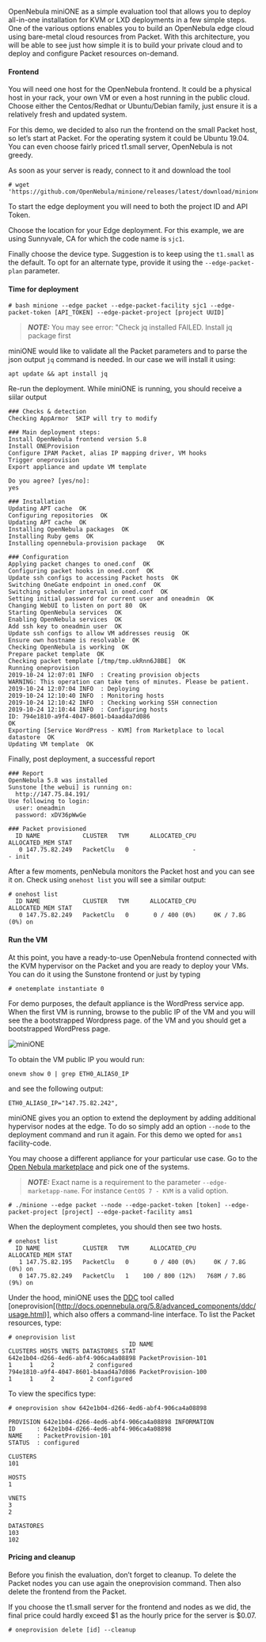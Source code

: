 <!-- <meta>
{
    "title":"miniONE Edge Cloud install with Packet",
    "description":"miniONE is a tool to really help get users “up and running” with an OpenNebula environment",
    "tag":["virtual machines", "open nebula", "miniONE"],
    "seo-title": "miniONE Edge Cloud install with Packet - Packet Technical Guides",
    "seo-description": "miniONE is a simple evaluation tool that allows you to deploy all-in-one installation for KVM or LXD deployments in a few simple steps.",
    "og-title": "miniONE Edge Cloud install with Packet",
    "og-description": "miniONE is a tool to really help get users “up and running” with an OpenNebula environment. We hope you see how easy it is to start your own edge deployment or eventually extend your current setup to the edge"
}
</meta> -->

OpenNebula miniONE as a simple evaluation tool that allows you to deploy all-in-one installation for KVM or LXD deployments in a few simple steps. One of the various options enables you to build an OpenNebula edge cloud using bare-metal cloud resources from Packet. With this architecture, you will be able to see just how simple it is to build your private cloud and to deploy and configure Packet resources on-demand.

#### Frontend

You will need one host for the OpenNebula frontend. It could be a physical host in your rack, your own VM or even a host running in the public cloud. Choose either the Centos/Redhat or Ubuntu/Debian family, just ensure it is a relatively fresh and updated system.


For this demo, we decided to also run the frontend on the small Packet host, so let’s start at Packet. For the operating system it could be Ubuntu 19.04. You can even choose fairly priced t1.small server, OpenNebula is not greedy.

As soon as your server is ready, connect to it and download the tool

```
# wget 'https://github.com/OpenNebula/minione/releases/latest/download/minione'
```

To start the edge deployment you will need to both the project ID and API Token.

Choose the location for your Edge deployment. For this example, we are using Sunnyvale, CA for which the code name is `sjc1`.


Finally choose the device type. Suggestion is to keep using the `t1.small` as the default. To opt for an alternate type, provide it using the `--edge-packet-plan` parameter.

#### Time for deployment

```
# bash minione --edge packet --edge-packet-facility sjc1 --edge-packet-token [API_TOKEN] --edge-packet-project [project UUID]
````

> **_NOTE:_** You may see error: "Check jq installed FAILED. Install jq package first

miniONE would like to validate all the Packet parameters and to parse the json output `jq` command is needed. In our case we will install it using:

````
apt update && apt install jq
````

Re-run the deployment. While miniONE is running, you should receive a siilar output

```
### Checks & detection
Checking AppArmor  SKIP will try to modify

### Main deployment steps:
Install OpenNebula frontend version 5.8
Install ONEProvision
Configure IPAM Packet, alias IP mapping driver, VM hooks
Trigger oneprovision
Export appliance and update VM template

Do you agree? [yes/no]:
yes

### Installation
Updating APT cache  OK
Configuring repositories  OK
Updating APT cache  OK
Installing OpenNebula packages  OK
Installing Ruby gems  OK
Installing opennebula-provision package   OK

### Configuration
Applying packet changes to oned.conf  OK
Configuring packet hooks in oned.conf  OK
Update ssh configs to accessing Packet hosts  OK
Switching OneGate endpoint in oned.conf  OK
Switching scheduler interval in oned.conf  OK
Setting initial password for current user and oneadmin  OK
Changing WebUI to listen on port 80  OK
Starting OpenNebula services  OK
Enabling OpenNebula services  OK
Add ssh key to oneadmin user  OK
Update ssh configs to allow VM addresses reusig  OK
Ensure own hostname is resolvable  OK
Checking OpenNebula is working  OK
Prepare packet template  OK
Checking packet template [/tmp/tmp.ukRnn6J8BE]  OK
Running oneprovision
2019-10-24 12:07:01 INFO  : Creating provision objects
WARNING: This operation can take tens of minutes. Please be patient.
2019-10-24 12:07:04 INFO  : Deploying
2019-10-24 12:10:40 INFO  : Monitoring hosts
2019-10-24 12:10:42 INFO  : Checking working SSH connection
2019-10-24 12:10:44 INFO  : Configuring hosts
ID: 794e1810-a9f4-4047-8601-b4aad4a7d086
OK
Exporting [Service WordPress - KVM] from Marketplace to local datastore  OK
Updating VM template  OK
````

Finally, post deployment, a successful report

````
### Report
OpenNebula 5.8 was installed
Sunstone [the webui] is running on:
  http://147.75.84.191/
Use following to login:
  user: oneadmin
  password: xDV36pWwGe

### Packet provisioned
  ID NAME            CLUSTER   TVM      ALLOCATED_CPU      ALLOCATED_MEM STAT
   0 147.75.82.249   PacketClu   0                  -                  - init
````
After a few moments, penNebula monitors the Packet host and you can see it on. Check using `onehost list` you will see a similar output:

````
# onehost list
  ID NAME            CLUSTER   TVM      ALLOCATED_CPU      ALLOCATED_MEM STAT
   0 147.75.82.249   PacketClu   0       0 / 400 (0%)     0K / 7.8G (0%) on
````


#### Run the VM

At this point, you have a ready-to-use OpenNebula frontend connected with the KVM hypervisor on the Packet and you are ready to deploy your VMs. You can do it using the Sunstone frontend or just by typing

````
# onetemplate instantiate 0
````
For demo purposes, the default appliance is the WordPress service app. When the first VM is running, browse to the public IP of the VM and you will see the a bootstrapped Wordpress page. of the VM and you should get a bootstrapped WordPress page.

![miniONE](/images/minione/wordpress.png)

To obtain the VM public IP you would run:

````
onevm show 0 | grep ETH0_ALIAS0_IP
````
and see the following output:
````
ETH0_ALIAS0_IP="147.75.82.242",
````

miniONE gives you an option to extend the deployment by adding additional hypervisor nodes at the edge. To do so simply add an option `--node` to the deployment command and run it again. For this demo we opted for `ams1` facility-code.

You may choose a different appliance for your particular use case. Go to the [Open Nebula marketplace](https://marketplace.opennebula.systems/appliance) and pick one of the systems.

> **_NOTE:_**  Exact name is a requirement to the parameter `--edge-marketapp-name`. For instance `CentOS 7 - KVM` is a valid option.

````
# ./minione --edge packet --node --edge-packet-token [token] --edge-packet-project [project] --edge-packet-facility ams1
````

When the deployment completes, you should then see two hosts.

````
# onehost list
  ID NAME            CLUSTER   TVM      ALLOCATED_CPU      ALLOCATED_MEM STAT
   1 147.75.82.195   PacketClu   0       0 / 400 (0%)     0K / 7.8G (0%) on
   0 147.75.82.249   PacketClu   1    100 / 800 (12%)   768M / 7.8G (9%) on
````

Under the hood, miniONE uses the [DDC](http://docs.opennebula.org/5.8/advanced_components/ddc/) tool called [oneprovision[(http://docs.opennebula.org/5.8/advanced_components/ddc/usage.html)], which also offers a command-line interface. To list the Packet resources, type:

````
# oneprovision list
                                  ID NAME                      CLUSTERS HOSTS VNETS DATASTORES STAT
642e1b04-d266-4ed6-abf4-906ca4a08898 PacketProvision-101              1     1     2          2 configured
794e1810-a9f4-4047-8601-b4aad4a7d086 PacketProvision-100              1     1     2          2 configured
````
To view the specifics type:

````
# oneprovision show 642e1b04-d266-4ed6-abf4-906ca4a08898

PROVISION 642e1b04-d266-4ed6-abf4-906ca4a08898 INFORMATION
ID      : 642e1b04-d266-4ed6-abf4-906ca4a08898
NAME    : PacketProvision-101
STATUS  : configured

CLUSTERS
101

HOSTS
1

VNETS
3
2

DATASTORES
103
102
````

#### Pricing and cleanup

Before you finish the evaluation, don’t forget to cleanup. To delete the Packet nodes you can use again the oneprovision command. Then also delete the frontend from the Packet.

If you choose the t1.small server for the frontend and nodes as we did, the final price could hardly exceed $1 as the hourly price for the server is $0.07.

````
# oneprovision delete [id] --cleanup
````
